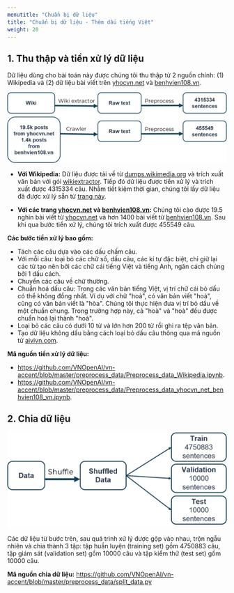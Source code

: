 ```yaml
---
menutitle: "Chuẩn bị dữ liệu"
title: "Chuẩn bị dữ liệu - Thêm dấu tiếng Việt"
weight: 20
---
```



## 1. Thu thập và tiền xử lý dữ liệu

Dữ liệu dùng cho bài toán này được chúng tôi thu thập từ 2 nguồn chính: (1) Wikipedia và (2) dữ liệu bài viết trên [yhocvn.net](https://yhocvn.net/) và [benhvien108.vn](https://benhvien108.vn/).

![Các nguồn dữ liệu được sử dụng](data-source.png)

- **Với Wikipedia:** Dữ liệu được tải về từ [dumps.wikimedia.org](https://dumps.wikimedia.org) và trích xuất văn bản với gói [wikiextractor](https://pypi.org/project/wikiextractor/). Tiếp đó dữ liệu được tiền xử lý và trích xuất được 4315334 câu. Nhằm tiết kiệm thời gian, chúng tôi lấy dữ liệu đã được xử lý sẵn từ [trang này](https://phamdinhkhanh.github.io/2020/05/28/TransformerThemDauTV.html).

- **Với các trang [yhocvn.net](https://yhocvn.net/) và [benhvien108.vn](https://benhvien108.vn/):** Chúng tôi cào được 19.5 nghìn bài viết từ [yhocvn.net](https://yhocvn.net/) và hơn 1400 bài viết từ [benhvien108.vn](https://benhvien108.vn/). Sau khi qua bước tiền xử lý, chúng tôi trích xuất được 455549 câu.

**Các bước tiền xử lý bao gồm:**

- Tách các câu dựa vào các dấu chấm câu.
- Với mỗi câu: loại bỏ các chữ số, dấu câu, các kí tự đặc biệt, chỉ giữ lại các từ tạo nên bởi các chữ cái tiếng Việt và tiếng Anh, ngăn cách chúng bởi 1 dấu cách.
- Chuyển các câu về chữ thường.
- Chuẩn hoá dấu câu: Trong các văn bản tiếng Việt, vị trí chữ cái bỏ dấu có thể không đồng nhất. Ví dụ với chữ "hoà", có văn bản viết "hoà", cũng có văn bản viết là "hòa". Chúng tôi thực hiện đưa vị trí bỏ dấu về một chuẩn chung. Trong trường hợp này, cả "hoà" và "hoà" đều được chuẩn hoá lại thành "hoà".
- Loại bỏ các câu có dưới 10 từ và lớn hơn 200 từ rồi ghi ra tệp văn bản.
- Tạo dữ liệu không dấu bằng cách loại bỏ dấu câu thông qua mã nguồn từ [aivivn.com](https://www.aivivn.com/contests/3).

**Mã nguồn tiền xử lý dữ liệu:** 
- <https://github.com/VNOpenAI/vn-accent/blob/master/preprocess_data/Preprocess_data_Wikipedia.ipynb>.
- <https://github.com/VNOpenAI/vn-accent/blob/master/preprocess_data/Preprocess_data_yhocvn_net_benhvien108_vn.ipynb>.

## 2. Chia dữ liệu

![Phương pháp chia dữ liệu](split-data.png)

Các dữ liệu từ bước trên, sau quá trình xử lý được gộp vào nhau, trộn ngẫu nhiên và chia thành 3 tập: tập huần luyện (training set) gồm 4750883 câu, tập giám sát (validation set) gồm 10000 câu và tập kiểm thử (test set) gồm 10000 câu.

**Mã nguồn chia dữ liệu:**  <https://github.com/VNOpenAI/vn-accent/blob/master/preprocess_data/split_data.py>
